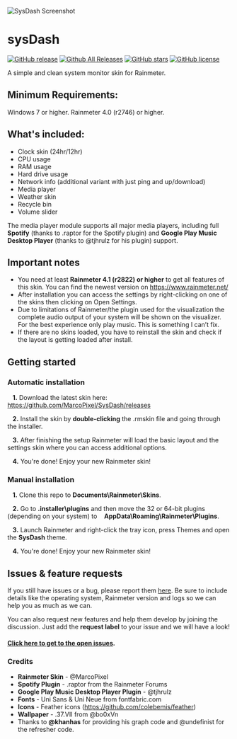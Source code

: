 ![SysDash Screenshot](https://raw.githubusercontent.com/MarcoPixel/marcopixel.github.io/master/img/sysDash.png "SysDash Screenshot")

# sysDash
[![GitHub release](https://img.shields.io/github/release/MarcoPixel/sysDash.svg?colorB=97CA00?label=version)](https://github.com/MarcoPixel/sysDash/releases/latest) [![Github All Releases](https://img.shields.io/github/downloads/MarcoPixel/sysDash/total.svg?colorB=97CA00)](https://github.com/MarcoPixel/sysDash/releases) [![GitHub stars](https://img.shields.io/github/stars/MarcoPixel/sysDash.svg?colorB=007EC6)](https://github.com/MarcoPixel/sysDash/stargazers)  [![GitHub license](https://img.shields.io/badge/license-MIT-blue.svg)](https://raw.githubusercontent.com/MarcoPixel/sysDash/master/LICENSE)

A simple and clean system monitor skin for Rainmeter.


## Minimum Requirements:
Windows 7 or higher.
Rainmeter 4.0 (r2746) or higher.


## What's included:
- Clock skin (24hr/12hr)
- CPU usage
- RAM usage
- Hard drive usage
- Network info (additional variant with just ping and up/download)
- Media player
- Weather skin
- Recycle bin
- Volume slider

The media player module supports all major media players, including full **Spotify** (thanks to .raptor for the Spotify plugin) and **Google Play Music Desktop Player** (thanks to @tjhrulz for his plugin) support.

## Important notes


- You need at least **Rainmeter 4.1 (r2822) or higher** to get all features of this skin. You can find the newest version on https://www.rainmeter.net/
- After installation you can access the settings by right-clicking on one of the skins then clicking on Open Settings.
- Due to limitations of Rainmeter/the plugin used for the visualization the complete audio output of your system will be shown on the visualizer. For the best experience only play music. This is something I can’t fix.
- If there are no skins loaded, you have to reinstall the skin and check if the layout is getting loaded after install.

## Getting started

### Automatic installation

&nbsp;&nbsp;&nbsp;**1.**  Download the latest skin here: https://github.com/MarcoPixel/SysDash/releases

&nbsp;&nbsp;&nbsp;**2.**  Install the skin by **double-clicking** the .rmskin file and going through the installer.

&nbsp;&nbsp;&nbsp;**3.**  After finishing the setup Rainmeter will load the basic layout and the settings skin where you can access additional options.

&nbsp;&nbsp;&nbsp;**4.**  You're done! Enjoy your new Rainmeter skin!

### Manual installation

&nbsp;&nbsp;&nbsp;**1.**  Clone this repo to **Documents\Rainmeter\Skins**.

&nbsp;&nbsp;&nbsp;**2.**  Go to **.installer\plugins** and then move the 32 or 64-bit plugins (depending on your system) to &nbsp;&nbsp;&nbsp;**AppData\Roaming\Rainmeter\Plugins**.

&nbsp;&nbsp;&nbsp;**3.**  Launch Rainmeter and right-click the tray icon, press Themes and open the **SysDash** theme.

&nbsp;&nbsp;&nbsp;**4.**  You're done! Enjoy your new Rainmeter skin!

## Issues & feature requests

If you still have issues or a bug, please report them [here](https://github.com/MarcoPixel/SysDash/issues). Be sure to include details like the operating system, Rainmeter version and logs so we can help you as much as we can.

You can also request new features and help them develop by joining the discussion. Just add the **request label** to your issue and we will have a look!

#### [Click here to get to the open issues](https://github.com/MarcoPixel/SysDash/issues).

### Credits
- **Rainmeter Skin** - @MarcoPixel 
- **Spotify Plugin** - .raptor from the Rainmeter Forums
- **Google Play Music Desktop Player Plugin** - @tjhrulz 
- **Fonts** - Uni Sans & Uni Neue from fontfabric.com
- **Icons** - Feather icons (https://github.com/colebemis/feather)
- **Wallpaper** - .37.VII from @bo0xVn
- Thanks to **@khanhas** for providing his graph code and @undefinist for the refresher code.
